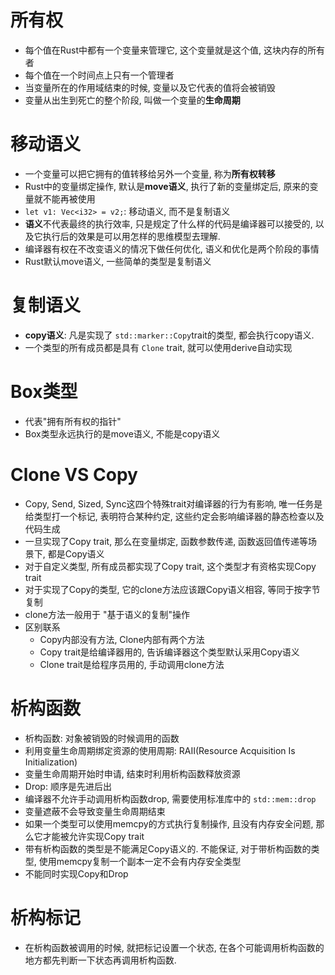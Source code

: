 # 所有权

- 每个值在Rust中都有一个变量来管理它, 这个变量就是这个值, 这块内存的所有者
- 每个值在一个时间点上只有一个管理者
- 当变量所在的作用域结束的时候, 变量以及它代表的值将会被销毁
- 变量从出生到死亡的整个阶段, 叫做一个变量的**生命周期**

# 移动语义

- 一个变量可以把它拥有的值转移给另外一个变量, 称为**所有权转移**
- Rust中的变量绑定操作, 默认是**move语义**, 执行了新的变量绑定后, 原来的变量就不能再被使用
- `let v1: Vec<i32> = v2;`: 移动语义, 而不是复制语义
- **语义**不代表最终的执行效率, 只是规定了什么样的代码是编译器可以接受的, 以及它执行后的效果是可以用怎样的思维模型去理解.
- 编译器有权在不改变语义的情况下做任何优化, 语义和优化是两个阶段的事情
- Rust默认move语义, 一些简单的类型是复制语义

# 复制语义

- **copy语义**: 凡是实现了 `std::marker::Copy`trait的类型, 都会执行copy语义.
- 一个类型的所有成员都是具有 `Clone` trait, 就可以使用derive自动实现

# Box类型

- 代表"拥有所有权的指针"
- Box类型永远执行的是move语义, 不能是copy语义

# Clone VS Copy

- Copy, Send, Sized, Sync这四个特殊trait对编译器的行为有影响, 唯一任务是给类型打一个标记, 表明符合某种约定,
  这些约定会影响编译器的静态检查以及代码生成
- 一旦实现了Copy trait, 那么在变量绑定, 函数参数传递, 函数返回值传递等场景下, 都是Copy语义
- 对于自定义类型, 所有成员都实现了Copy trait, 这个类型才有资格实现Copy trait
- 对于实现了Copy的类型, 它的clone方法应该跟Copy语义相容, 等同于按字节复制
- clone方法一般用于 "基于语义的复制"操作
- 区别联系
	- Copy内部没有方法, Clone内部有两个方法
	- Copy trait是给编译器用的, 告诉编译器这个类型默认采用Copy语义
	- Clone trait是给程序员用的, 手动调用clone方法

# 析构函数

- 析构函数: 对象被销毁的时候调用的函数
- 利用变量生命周期绑定资源的使用周期: RAII(Resource Acquisition Is Initialization)
- 变量生命周期开始时申请, 结束时利用析构函数释放资源
- Drop: 顺序是先进后出
- 编译器不允许手动调用析构函数drop, 需要使用标准库中的 `std::mem::drop`
- 变量遮蔽不会导致变量生命周期结束
- 如果一个类型可以使用memcpy的方式执行复制操作, 且没有内存安全问题, 那么它才能被允许实现Copy trait
- 带有析构函数的类型是不能满足Copy语义的. 不能保证, 对于带析构函数的类型, 使用memcpy复制一个副本一定不会有内存安全类型
- 不能同时实现Copy和Drop

# 析构标记

- 在析构函数被调用的时候, 就把标记设置一个状态, 在各个可能调用析构函数的地方都先判断一下状态再调用析构函数.